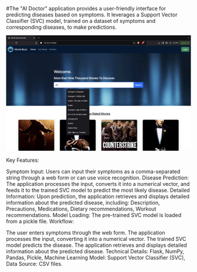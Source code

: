 #The "AI Doctor" application provides a user-friendly interface for predicting diseases based on symptoms. It leverages a Support Vector Classifier (SVC) model, trained on a dataset of symptoms and corresponding diseases, to make predictions.

![Image Alt](https://github.com/BahauddinSakib/Movie_Recommendation_Site/blob/b78899987a43c79ccf51c2737771585aa0e1f65e/Pic1.png)

Key Features:

Symptom Input: Users can input their symptoms as a comma-separated string through a web form or can use voice recognition.
Disease Prediction: The application processes the input, converts it into a numerical vector, and feeds it to the trained SVC model to predict the most likely disease.
Detailed Information: Upon prediction, the application retrieves and displays detailed information about the predicted disease, including:
Description,
Precautions,
Medications,
Dietary recommendations,
Workout recommendations.
Model Loading: The pre-trained SVC model is loaded from a pickle file.
Workflow:

The user enters symptoms through the web form.
The application processes the input, converting it into a numerical vector.
The trained SVC model predicts the disease.
The application retrieves and displays detailed information about the predicted disease.
Technical Details:
Flask,
NumPy,
Pandas,
Pickle,
Machine Learning Model: Support Vector Classifier (SVC),
Data Source: CSV files.

